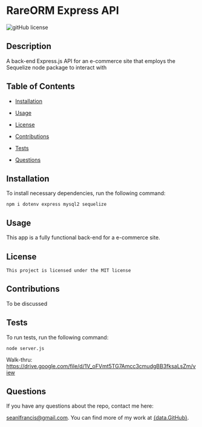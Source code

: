 # RareORM Express API
![gitHub license](https://img.shields.io/badge/license-MIT-blue.svg)
## Description

A back-end Express.js API for an e-commerce site that employs the Sequelize node package to interact with

## Table of Contents

* [Installation](#Installation)

* [Usage](#Usage)

* [License](#license)


* [Contributions](#Contributions)

* [Tests](#Tests)

* [Questions](#Questions)

## Installation

To install necessary dependencies, run the following command: 

```
npm i dotenv express mysql2 sequelize
```

## Usage

This app is a fully functional back-end for a e-commerce site.

## License
    This project is licensed under the MIT license

## Contributions

To be discussed

## Tests

To run tests, run the following command:

```
node server.js
```
Walk-thru: https://drive.google.com/file/d/1V_oFVmt5TG7Amcc3cmudgBB3fksaLsZm/view

## Questions

If you have any questions about the repo, contact me here: 

seanlfrancis@gmail.com. You can find more of my work at [{data.GitHub}](https://github.com/codeSweats/).

